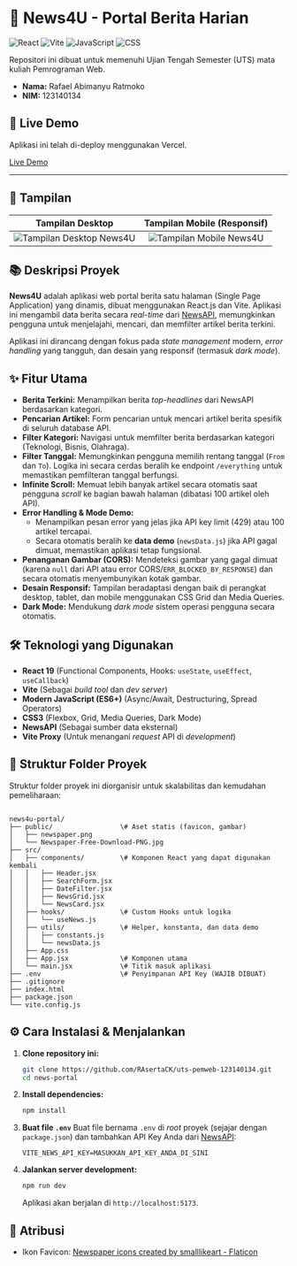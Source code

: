 # 📰 News4U - Portal Berita Harian

![React](https://img.shields.io/badge/React-19-blue?logo=react)
![Vite](https://img.shields.io/badge/Vite-blueviolet?logo=vite)
![JavaScript](https://img.shields.io/badge/JavaScript-ES6%2B-yellow?logo=javascript)
![CSS](https://img.shields.io/badge/CSS3-Responsive-orange?logo=css3)

Repositori ini dibuat untuk memenuhi Ujian Tengah Semester (UTS) mata kuliah Pemrograman Web.

- **Nama:** Rafael Abimanyu Ratmoko
- **NIM:** 123140134

## 🚀 Live Demo

Aplikasi ini telah di-deploy menggunakan Vercel.

[Live Demo](https://uts-pemweb-123140134.vercel.app/)

---

## 📸 Tampilan

| Tampilan Desktop | Tampilan Mobile (Responsif) |
| :---: | :---: |
| ![Tampilan Desktop News4U]([`public/Desktop.png`]) | ![Tampilan Mobile News4U]([`public/Mobile.png`]) |

## 📚 Deskripsi Proyek

**News4U** adalah aplikasi web portal berita satu halaman (Single Page Application) yang dinamis, dibuat menggunakan React.js dan Vite. Aplikasi ini mengambil data berita secara *real-time* dari [NewsAPI](https://newsapi.org/), memungkinkan pengguna untuk menjelajahi, mencari, dan memfilter artikel berita terkini.

Aplikasi ini dirancang dengan fokus pada *state management* modern, *error handling* yang tangguh, dan desain yang responsif (termasuk *dark mode*).

## ✨ Fitur Utama

- **Berita Terkini:** Menampilkan berita *top-headlines* dari NewsAPI berdasarkan kategori.
- **Pencarian Artikel:** Form pencarian untuk mencari artikel berita spesifik di seluruh database API.
- **Filter Kategori:** Navigasi untuk memfilter berita berdasarkan kategori (Teknologi, Bisnis, Olahraga).
- **Filter Tanggal:** Memungkinkan pengguna memilih rentang tanggal (`From` dan `To`). Logika ini secara cerdas beralih ke endpoint `/everything` untuk memastikan pemfilteran tanggal berfungsi.
- **Infinite Scroll:** Memuat lebih banyak artikel secara otomatis saat pengguna *scroll* ke bagian bawah halaman (dibatasi 100 artikel oleh API).
- **Error Handling & Mode Demo:**
    - Menampilkan pesan error yang jelas jika API key limit (429) atau 100 artikel tercapai.
    - Secara otomatis beralih ke **data demo** (`newsData.js`) jika API gagal dimuat, memastikan aplikasi tetap fungsional.
- **Penanganan Gambar (CORS):** Mendeteksi gambar yang gagal dimuat (karena `null` dari API atau error CORS/`ERR_BLOCKED_BY_RESPONSE`) dan secara otomatis menyembunyikan kotak gambar.
- **Desain Responsif:** Tampilan beradaptasi dengan baik di perangkat desktop, tablet, dan mobile menggunakan CSS Grid dan Media Queries.
- **Dark Mode:** Mendukung *dark mode* sistem operasi pengguna secara otomatis.

## 🛠️ Teknologi yang Digunakan

- **React 19** (Functional Components, Hooks: `useState`, `useEffect`, `useCallback`)
- **Vite** (Sebagai *build tool* dan *dev server*)
- **Modern JavaScript (ES6+)** (Async/Await, Destructuring, Spread Operators)
- **CSS3** (Flexbox, Grid, Media Queries, Dark Mode)
- **NewsAPI** (Sebagai sumber data eksternal)
- **Vite Proxy** (Untuk menangani *request* API di *development*)

## 📂 Struktur Folder Proyek

Struktur folder proyek ini diorganisir untuk skalabilitas dan kemudahan pemeliharaan:

```

news4u-portal/
├── public/                 \# Aset statis (favicon, gambar)
│   ├── newspaper.png
│   └── Newspaper-Free-Download-PNG.jpg
├── src/
│   ├── components/         \# Komponen React yang dapat digunakan kembali
│   │   ├── Header.jsx
│   │   ├── SearchForm.jsx
│   │   ├── DateFilter.jsx
│   │   ├── NewsGrid.jsx
│   │   └── NewsCard.jsx
│   ├── hooks/              \# Custom Hooks untuk logika
│   │   └── useNews.js
│   ├── utils/              \# Helper, konstanta, dan data demo
│   │   ├── constants.js
│   │   └── newsData.js
│   ├── App.css
│   ├── App.jsx             \# Komponen utama
│   └── main.jsx            \# Titik masuk aplikasi
├── .env                    \# Penyimpanan API Key (WAJIB DIBUAT)
├── .gitignore
├── index.html
├── package.json
└── vite.config.js

````

## ⚙️ Cara Instalasi & Menjalankan

1.  **Clone repository ini:**
    ```bash
    git clone https://github.com/RAsertaCK/uts-pemweb-123140134.git
    cd news-portal
    ```

2.  **Install dependencies:**
    ```bash
    npm install
    ```

3.  **Buat file `.env`**
    Buat file bernama `.env` di *root* proyek (sejajar dengan `package.json`) dan tambahkan API Key Anda dari [NewsAPI](https://newsapi.org/):

    ```.env
    VITE_NEWS_API_KEY=MASUKKAN_API_KEY_ANDA_DI_SINI
    ```

4.  **Jalankan server development:**
    ```bash
    npm run dev
    ```
    Aplikasi akan berjalan di `http://localhost:5173`.

## 🎨 Atribusi

- Ikon Favicon: [Newspaper icons created by smalllikeart - Flaticon](https://www.flaticon.com/free-icons/newspaper)
